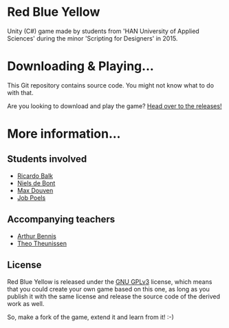 # Red Blue Yellow

Unity (C#) game made by students from 'HAN University of Applied Sciences'
during the minor 'Scripting for Designers' in 2015.

# Downloading &amp; Playing...

This Git repository contains source code. You might not know what to do with that.

Are you looking to download and play the game? [Head over to the releases!](https://github.com/ellipticcurv3/RedBlueYellow/releases/latest)

# More information...

## Students involved

 - [Ricardo Balk](https://www.linkedin.com/in/ellipticcurv3)
 - [Niels de Bont](https://www.linkedin.com/in/niels-de-bont-3169a185/)
 - [Max Douven](https://www.linkedin.com/in/max-douven-5b3365144/)
 - [Job Poels](https://www.linkedin.com/in/job-poels-581125b9/)

## Accompanying teachers

 - [Arthur Bennis](https://www.linkedin.com/in/arthurbennis/)
 - [Theo Theunissen](https://www.linkedin.com/in/theo-theunissen-83246a/)

## License

Red Blue Yellow is released under the [GNU GPLv3](./LICENSE) license, which means
that you could create your own game based on this one, as long as you publish it
with the same license and release the source code of the derived work as well.

So, make a fork of the game, extend it and learn from it! :-)
